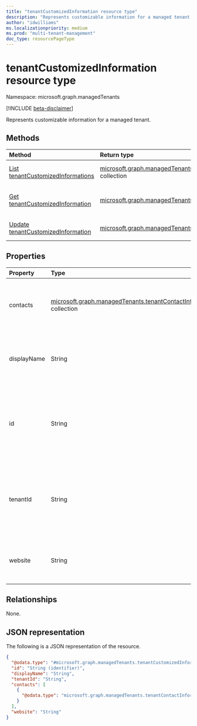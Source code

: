 ```yaml
---
title: "tenantCustomizedInformation resource type"
description: "Represents customizable information for a managed tenant."
author: "idwilliams"
ms.localizationpriority: medium
ms.prod: "multi-tenant-management"
doc_type: resourcePageType
---
```


# tenantCustomizedInformation resource type

Namespace: microsoft.graph.managedTenants

[!INCLUDE [beta-disclaimer](../../includes/beta-disclaimer.md)]

Represents customizable information for a managed tenant.

## Methods
|Method|Return type|Description|
|:---|:---|:---|
|[List tenantCustomizedInformations](../api/managedtenants-managedtenant-list-tenantscustomizedinformation.md)|[microsoft.graph.managedTenants.tenantCustomizedInformation](../resources/managedtenants-tenantcustomizedinformation.md) collection|Get a list of the [tenantCustomizedInformation](../resources/managedtenants-tenantcustomizedinformation.md) objects and their properties.|
|[Get tenantCustomizedInformation](../api/managedtenants-tenantcustomizedinformation-get.md)|[microsoft.graph.managedTenants.tenantCustomizedInformation](../resources/managedtenants-tenantcustomizedinformation.md)|Read the properties and relationships of a [tenantCustomizedInformation](../resources/managedtenants-tenantcustomizedinformation.md) object.|
|[Update tenantCustomizedInformation](../api/managedtenants-tenantcustomizedinformation-update.md)|[microsoft.graph.managedTenants.tenantCustomizedInformation](../resources/managedtenants-tenantcustomizedinformation.md)|Update the properties of a [tenantCustomizedInformation](../resources/managedtenants-tenantcustomizedinformation.md) object.|

## Properties
|Property|Type|Description|
|:---|:---|:---|
|contacts|[microsoft.graph.managedTenants.tenantContactInformation](../resources/managedtenants-tenantcontactinformation.md) collection|The collection of contacts for the managed tenant. Optional.|
|displayName|String|The display name for the managed tenant. Required. Read-only.|
|id|String|The Azure Active Directory tenant identifier for the managed tenant. Required. Read-only.|
|tenantId|String|The Azure Active Directory tenant identifier for the [managed tenant](../resources/managedtenants-tenant.md). Optional. Read-only.|
|website|String|The website for the managed tenant. Required.|

## Relationships
None.

## JSON representation
The following is a JSON representation of the resource.
<!-- {
  "blockType": "resource",
  "keyProperty": "id",
  "@odata.type": "microsoft.graph.managedTenants.tenantCustomizedInformation",
  "baseType": "microsoft.graph.entity",
  "openType": false
}
-->
``` json
{
  "@odata.type": "#microsoft.graph.managedTenants.tenantCustomizedInformation",
  "id": "String (identifier)",
  "displayName": "String",
  "tenantId": "String",
  "contacts": [
    {
      "@odata.type": "microsoft.graph.managedTenants.tenantContactInformation"
    }
  ],
  "website": "String"
}
```
